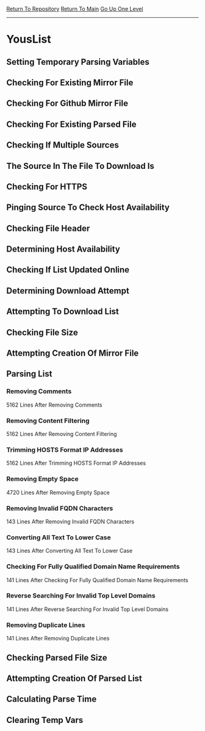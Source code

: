 [Return To Repository](https://github.com/deathbybandaid/piholeparser/)
[Return To Main](https://github.com/deathbybandaid/piholeparser/blob/master/RecentRunLogs/Mainlog.md)
[Go Up One Level](https://github.com/deathbybandaid/piholeparser/blob/master/RecentRunLogs/TopLevelScripts/30-Processing-External-Blacklists.md)
____________________________________
# YousList
## Setting Temporary Parsing Variables
## Checking For Existing Mirror File
## Checking For Github Mirror File
## Checking For Existing Parsed File
## Checking If Multiple Sources
## The Source In The File To Download Is
## Checking For HTTPS
## Pinging Source To Check Host Availability
## Checking File Header
## Determining Host Availability
## Checking If List Updated Online
## Determining Download Attempt
## Attempting To Download List
## Checking File Size
## Attempting Creation Of Mirror File
## Parsing List
### Removing Comments
5162 Lines After Removing Comments
### Removing Content Filtering
5162 Lines After Removing Content Filtering
### Trimming HOSTS Format IP Addresses
5162 Lines After Trimming HOSTS Format IP Addresses
### Removing Empty Space
4720 Lines After Removing Empty Space
### Removing Invalid FQDN Characters
143 Lines After Removing Invalid FQDN Characters
### Converting All Text To Lower Case
143 Lines After Converting All Text To Lower Case
### Checking For Fully Qualified Domain Name Requirements
141 Lines After Checking For Fully Qualified Domain Name Requirements
### Reverse Searching For Invalid Top Level Domains
141 Lines After Reverse Searching For Invalid Top Level Domains
### Removing Duplicate Lines
141 Lines After Removing Duplicate Lines
## Checking Parsed File Size
## Attempting Creation Of Parsed List
## Calculating Parse Time
## Clearing Temp Vars
